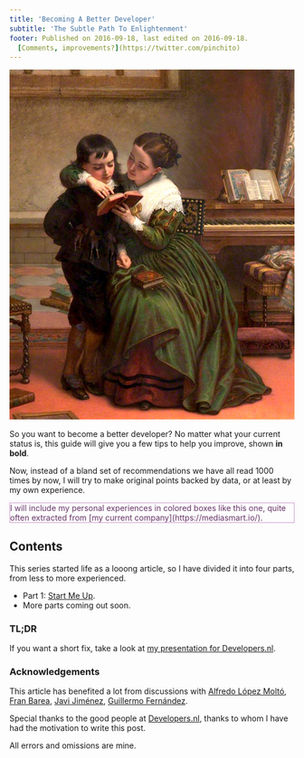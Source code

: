 ```yaml
---
title: 'Becoming A Better Developer'
subtitle: 'The Subtle Path To Enlightenment'
footer: Published on 2016-09-18, last edited on 2016-09-18.
  [Comments, improvements?](https://twitter.com/pinchito)
---
```


![Charles West Cope: "[RTFM](http://classicprogrammerpaintings.com/)", Oil on canvas, 1872](pics/rtfm.jpg "Read The Fine Manual")

So you want to become a better developer?
No matter what your current status is,
this guide will give you a few tips to help you improve,
shown **in bold**.

Now, instead of a bland set of recommendations we have all read 1000 times by now,
I will try to make original points backed by data,
or at least by my own experience.

<p style="color:#636; border:thin solid #c9c">
I will include my personal experiences in colored boxes like this one,
quite often extracted from
[my current company](https://mediasmart.io/).
</p>

## Contents

This series started life as a looong article,
so I have divided it into four parts,
from less to more experienced.

* Part 1: [Start Me Up](start-me-up.html).
* More parts coming out soon.

<div style="display:none">
* Part 2: [Advice For The Novice](advice-for-the-novice.html).
* Part 3: [Get Ahead Of The Curve](get-ahead-of-the-curve.html).
* Part 4: [Top Of The Cream Of The Crop](top-of-the-cream-of-the-crop.html).
</div>

### TL;DR

If you want a short fix,
take a look at
[my presentation for Developers.nl](http://slides.com/alexfernandez/better-dev#/).

### Acknowledgements

This article has benefited a lot from discussions with
[Alfredo López Moltó](http://xgalen.github.io/),
[Fran Barea](https://twitter.com/MandisBack),
[Javi Jiménez](https://twitter.com/soyjavi/),
[Guillermo Fernández](https://es.linkedin.com/in/gfernandez).

Special thanks to the good people at [Developers.nl](http://developers.nl/),
thanks to whom I have had the motivation to write this post.

All errors and omissions are mine.

